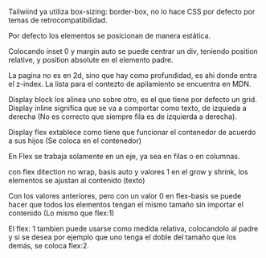 Tailwiind ya utiliza box-sizing: border-box, no lo hace CSS por defecto por temas de retrocompatibilidad.

Por defecto los elementos se posicionan de manera estática.

Colocando inset 0 y margin auto se puede centrar un div, teniendo position relative, y position absolute en el elemento padre.

La pagina no es en 2d, sino que hay como profundidad, es ahi donde entra el z-index.
La lista para el contezto de apilamiento se encuentra en MDN.

Display block los alinea uno sobre otro, es el que tiene por defecto un grid.
Display inline significa que se va a comportar como texto, de izquieda a derecha (No es correcto que siempre fila es de izquierda a derecha).

Display flex extablece como tiene que funcionar el contenedor de acuerdo a sus hijos (Se coloca en el contenedor)

En Flex se trabaja solamente en un eje, ya sea en filas o en columnas.

con flex ditection no wrap, basis auto y valores 1 en el grow y shrink, los elementos se ajustan al contenido (texto)

Con los valores anteriores, pero con un valor 0 en flex-basis se puede hacer que todos los elementos tengan el mismo tamaño sin importar el contenido (Lo mismo que flex:1)

El flex: 1 tambien puede usarse como medida relativa, colocandolo al padre y si se desea por ejemplo que uno tenga el doble del tamaño que los demás, se coloca flex:2.
